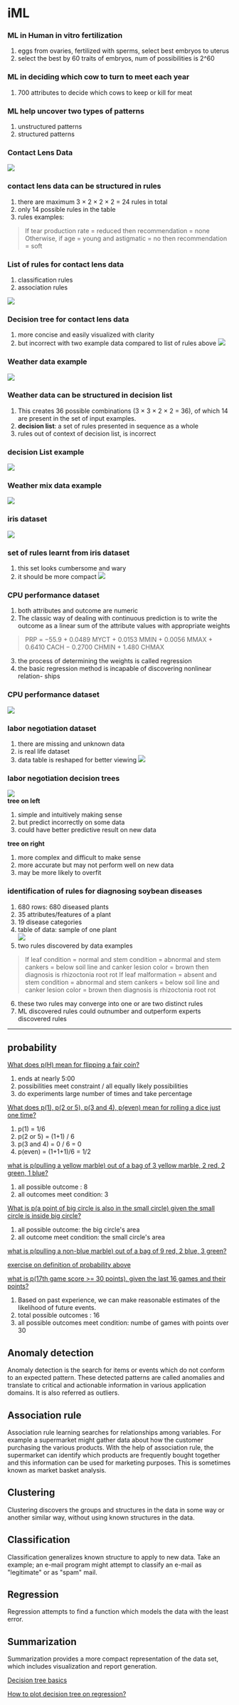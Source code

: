 # iML

### ML in Human in vitro fertilization       
1. eggs from ovaries, fertilized with sperms, select best embryos to uterus    
2. select the best by 60 traits of embryos, num of possibilities is 2^60    

### ML in deciding which cow to turn to meet each year  
1. 700 attributes to decide which cows to keep or kill for meat    

### ML help uncover two types of patterns      
1. unstructured patterns     
2. structured patterns     

### Contact Lens Data    
![](https://github.com/EmbraceLife/ipyviz/blob/master/images/contactLensData.png)


### contact lens data can be structured in rules   
1. there are maximum 3 × 2 × 2 × 2 = 24 rules in total
2. only 14 possible rules in the table
3. rules examples:

> If tear production rate = reduced then recommendation = none Otherwise, if age = young and astigmatic = no then recommendation = soft    

### List of rules for contact lens data     
1. classification rules
2. association rules  

![](https://github.com/EmbraceLife/ipyviz/blob/master/images/contactLensRules.png)   

### Decision tree for contact lens data     
1. more concise and easily visualized with clarity
2. but incorrect with two example data compared to list of rules above
![](https://github.com/EmbraceLife/ipyviz/blob/master/images/decisionTreeContactLens.png)


### Weather data example      
![](https://github.com/EmbraceLife/ipyviz/blob/master/images/weatherData.png)

### Weather data can be structured in decision list     
1. This creates 36 possible combinations (3 × 3 × 2 × 2 = 36), of which 14 are present in the set of input examples.   
2. **decision list**: a set of rules presented in sequence as a whole      
3. rules out of context of decision list, is incorrect    


### decision List example     
![](https://github.com/EmbraceLife/ipyviz/blob/master/images/decisionList.png)

### Weather mix data example    
![](https://github.com/EmbraceLife/ipyviz/blob/master/images/weatherMix.png)


### iris dataset   
![](https://github.com/EmbraceLife/ipyviz/blob/master/images/irisData.png)    

### set of rules learnt from iris dataset
1. this set looks cumbersome and wary
2. it should be more compact
![](https://github.com/EmbraceLife/ipyviz/blob/master/images/irisRules.png)

### CPU performance dataset   
1. both attributes and outcome are numeric  
2. The classic way of dealing with continuous prediction is to write the outcome as a linear sum of the attribute values with appropriate weights  
> PRP = −55.9 + 0.0489 MYCT + 0.0153 MMIN + 0.0056 MMAX + 0.6410 CACH − 0.2700 CHMIN + 1.480 CHMAX   

3. the process of determining the weights is called regression
4. the basic regression method is incapable of discovering nonlinear relation- ships

### CPU performance dataset
![](https://github.com/EmbraceLife/ipyviz/blob/master/images/cpuPerformanceData.png)


### labor negotiation dataset   
1. there are missing and unknown data
2. is real life dataset
3. data table is reshaped for better viewing
![](https://github.com/EmbraceLife/ipyviz/blob/master/images/laborNegotiationData.png)

### labor negotiation decision trees
![](https://github.com/EmbraceLife/ipyviz/blob/master/images/laborNegotiationTrees.png)    
**tree on left**       
1. simple and intuitively making sense  
2. but predict incorrectly on some data    
3. could have better predictive result on new data

**tree on right**     
1. more complex and difficult to make sense     
2. more accurate but may not perform well on new data     
3. may be more likely to overfit    


### identification of rules for diagnosing soybean diseases
1. 680 rows: 680 diseased plants     
2. 35 attributes/features of a plant     
3. 19 disease categories    
4. table of data: sample of one plant    
![](https://github.com/EmbraceLife/ipyviz/blob/master/images/soybeanDiseaseDiagnose.png)   
5. two rules discovered by data examples
> If leaf condition = normal and
stem condition = abnormal and
stem cankers = below soil line and canker lesion color = brown
then
diagnosis is rhizoctonia root rot
If leaf malformation = absent and stem condition = abnormal and
stem cankers = below soil line and canker lesion color = brown
then
diagnosis is rhizoctonia root rot

6. these two rules may converge into one or are two distinct rules   
7. ML discovered rules could outnumber and outperform experts discovered rules 

---

## probability

[What does p(H) mean for flipping a fair coin?](https://youtu.be/uzkc-qNVoOk?t=52s)    
1. ends at nearly 5:00
2. possibilities meet constraint / all equally likely possibilities
3. do experiments large number of times and take percentage    

[What does p(1), p(2 or 5), p(3 and 4), p(even) mean for rolling a dice just one time?](https://youtu.be/uzkc-qNVoOk?t=5m9s)    
1. p(1) = 1/6
2. p(2 or 5) = (1+1) / 6
3. p(3 and 4) = 0 / 6 = 0
4. p(even) = (1+1+1)/6 = 1/2   

[what is p(pulling a yellow marble) out of a bag of 3 yellow marble, 2 red, 2 green, 1 blue? ](https://www.khanacademy.org/math/probability/probability-geometry/probability-basics/v/simple-probability)     
1. all possible outcome : 8
2. all outcomes meet condition: 3

[What is p(a point of big circle is also in the small circle) given the small circle is inside big circle?](https://youtu.be/mLE-SlOZToc?t=6m)    
1. all possible outcome: the big circle's area  
2. all outcome meet condition: the small circle's area  

[what is p(pulling a non-blue marble) out of a bag of 9 red, 2 blue, 3 green?](https://www.khanacademy.org/math/probability/probability-geometry/probability-basics/v/probability-1-module-examples)


[exercise on definition of probability above](https://www.khanacademy.org/math/probability/probability-geometry/probability-basics/e/probability_1?utm_source=Annotation&utm_medium=Annotation&utm_campaign=Annotation)

[what is p(17th game score >= 30 points), given the last 16 games and their points?](https://youtu.be/RdehfQJ8i_0?t=2m44s)     
1. Based on past experience, we can make reasonable estimates of the likelihood of future events.
2. total possible outcomes : 16
3. all possible outcomes meet condition: numbe of games with points over 30


## Anomaly detection
Anomaly detection is the search for items or events which do not conform to an expected pattern. These detected patterns are called anomalies and translate to critical and actionable information in various application domains. It is also referred as outliers.

## Association rule
Association rule learning searches for relationships among variables. For example a supermarket might gather data about how the customer purchasing the various products. With the help of association rule, the supermarket can identify which products are frequently bought together and this information can be used for marketing purposes. This is sometimes known as market basket analysis.

## Clustering   
Clustering discovers the groups and structures in the data in some way or another similar way, without using known structures in the data.

## Classification
Classification generalizes known structure to apply to new data. Take an example; an e-mail program might attempt to classify an e-mail as "legitimate" or as "spam" mail.

## Regression
Regression attempts to find a function which models the data with the least error.

## Summarization   
Summarization provides a more compact representation of the data set, which includes visualization and report generation.

[Decision tree basics](http://localhost:8888/notebooks/scripts/decision%20tree%20basics.ipynb)

[How to plot decision tree on regression?](http://localhost:8888/notebooks/scripts/plot_tree_regression.ipynb)
